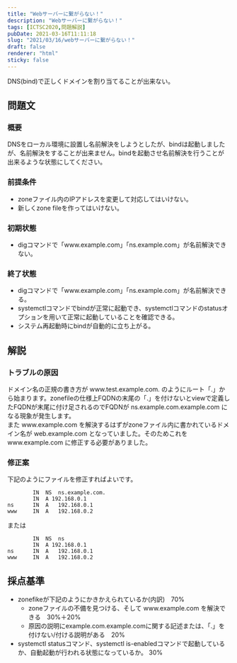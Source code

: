 ```yaml
---
title: "Webサーバーに繋がらない！"
description: "Webサーバーに繋がらない！"
tags: [ICTSC2020,問題解説]
pubDate: 2021-03-16T11:11:18
slug: "2021/03/16/webサーバーに繋がらない！"
draft: false
renderer: "html"
sticky: false
---
```



<p>DNS(bind)で正しくドメインを割り当てることが出来ない。</p>



<h2>問題文</h2>



<h3>概要</h3>



<p>DNSをローカル環境に設置し名前解決をしようとしたが、bindは起動しましたが、名前解決をすることが出来ません。bindを起動させ名前解決を行うことが出来るような状態にしてください。</p>



<h3>前提条件</h3>



<ul><li>zoneファイル内のIPアドレスを変更して対応してはいけない。</li><li>新しくzone fileを作ってはいけない。</li></ul>



<h3>初期状態</h3>



<ul><li>digコマンドで「www.example.com」「ns.example.com」が名前解決できない。</li></ul>



<h3>終了状態</h3>



<ul><li>digコマンドで「www.example.com」「ns.example.com」が名前解決できる。</li><li>systemctlコマンドでbindが正常に起動でき、systemctlコマンドのstatusオプションを用いて正常に起動していることを確認できる。</li><li>システム再起動時にbindが自動的に立ち上がる。</li></ul>



<h2>解説</h2>



<h3>トラブルの原因</h3>



<p>ドメイン名の正規の書き方が www.test.example.com. のようにルート「.」から始まります。zonefileの仕様上FQDNの末尾の「.」を付けないとviewで定義したFQDNが末尾に付け足されるのでFQDNが ns.example.com.example.com になる現象が発生します。<br>
また www.example.com を解決するはずがzoneファイル内に書かれているドメイン名が web.example.com となっていました。そのためこれを www.example.com に修正する必要がありました。</p>



<h3>修正案</h3>



<p>下記のようにファイルを修正すればよいです。</p>


<div class="wp-block-syntaxhighlighter-code "><pre><code>        IN  NS  ns.example.com.
        IN  A 192.168.0.1 
ns      IN  A   192.168.0.1
www     IN  A   192.168.0.2</code></pre></div>


<p>または</p>


<div class="wp-block-syntaxhighlighter-code "><pre><code>        IN  NS  ns
        IN  A 192.168.0.1 
ns      IN  A   192.168.0.1
www     IN  A   192.168.0.2</code></pre></div>


<h2>採点基準</h2>



<ul><li>zonefikeが下記のようにかきかえられているか(内訳)　70%<ul><li>zoneファイルの不備を見つける、そして www.example.com を解決できる　30%＋20%</li><li>原因の説明にexample.com.example.comに関する記述または、「.」を付けない/付ける説明がある　20%</li></ul></li><li>systemctl statusコマンド、systemctl is-enabledコマンドで起動しているか、自動起動が行われる状態になっているか。  30%</li></ul>

